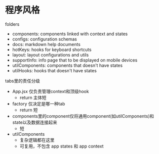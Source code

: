 # 程序风格

folders
- components: components linked with context and states
- configs: configuration schemas
- docs: markdown help documents
- hotKeys: hooks for keyboard shortcuts
- layout: layout configurations and utils
- supportInfo: info page that to be displayed on mobile devices
- utilComponents: components that doesn't have states
- utilHooks: hooks that doesn't have states

tabs里的责任分级
- App.jsx 仅负责管理context和顶级hook
    - return 主体短
- factory 仅决定是哪一种tab
    - return 短
- components里的component仅将通用component(如utilComponents)和state以及数据连接起来
    - 短
- utilComponents
    - 复杂逻辑都在这里
    - 可复用，不包含 app states 和 app context
